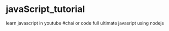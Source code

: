# javaScript_tutorial
learn javascript in youtube #chai or code
full ultimate javasript using nodejs

